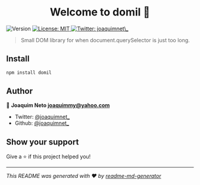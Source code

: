 <h1 align="center">Welcome to domil 👋</h1>
<p>
  <img alt="Version" src="https://img.shields.io/badge/version-1.0.0-blue.svg?cacheSeconds=2592000" />
  <a href="#" target="_blank">
    <img alt="License: MIT" src="https://img.shields.io/badge/License-MIT-yellow.svg" />
  </a>
  <a href="https://twitter.com/joaquimnet\_" target="_blank">
    <img alt="Twitter: joaquimnet\_" src="https://img.shields.io/twitter/follow/joaquimnet\_.svg?style=social" />
  </a>
</p>

> Small DOM library for when document.querySelector is just too long.

## Install

```sh
npm install domil
```

## Author

👤 **Joaquim Neto <joaquimmy@yahoo.com>**

* Twitter: [@joaquimnet\_](https://twitter.com/joaquimnet\_)
* Github: [@joaquimnet\_](https://github.com/joaquimnet\_)

## Show your support

Give a ⭐️ if this project helped you!

***
_This README was generated with ❤️ by [readme-md-generator](https://github.com/kefranabg/readme-md-generator)_